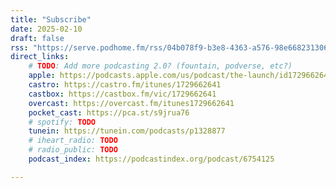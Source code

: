 ```yaml
---
title: "Subscribe"
date: 2025-02-10
draft: false
rss: "https://serve.podhome.fm/rss/04b078f9-b3e8-4363-a576-98e668231306"
direct_links:
    # TODO: Add more podcasting 2.0? (fountain, podverse, etc?)
    apple: https://podcasts.apple.com/us/podcast/the-launch/id1729662641
    castro: https://castro.fm/itunes/1729662641
    castbox: https://castbox.fm/vic/1729662641
    overcast: https://overcast.fm/itunes1729662641
    pocket_cast: https://pca.st/s9jrua76
    # spotify: TODO
    tunein: https://tunein.com/podcasts/p1328877
    # iheart_radio: TODO
    # radio_public: TODO
    podcast_index: https://podcastindex.org/podcast/6754125

---
```



